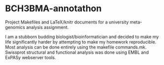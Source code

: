 BCH3BMA-annotathon
==================

Project Makefiles and LaTeX/knitr documents for a university meta-genomics analysis assignment.

I am a stubborn budding biologist/bioinformatician and decided to make my life significantly harder by attempting to make my homework reproducible. Most analysis can be done entirely using the makefile commands.mk. Swissprot structural and functional analysis was done using EMBL and ExPASy webserver tools.
